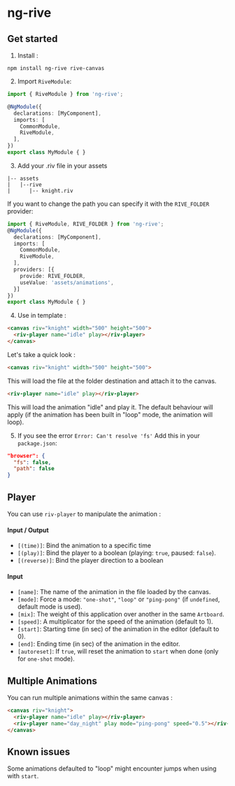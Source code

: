 # ng-rive

## Get started
1. Install :
```
npm install ng-rive rive-canvas
```

2. Import `RiveModule`: 
```typescript
import { RiveModule } from 'ng-rive';

@NgModule({
  declarations: [MyComponent],
  imports: [
    CommonModule,
    RiveModule,
  ],
})
export class MyModule { }
```

3. Add your .riv file in your assets

```
|-- assets
|   |--rive
|      |-- knight.riv
```
If you want to change the path you can specify it with the `RIVE_FOLDER` provider: 
```typescript
import { RiveModule, RIVE_FOLDER } from 'ng-rive';
@NgModule({
  declarations: [MyComponent],
  imports: [
    CommonModule,
    RiveModule,
  ],
  providers: [{
    provide: RIVE_FOLDER,
    useValue: 'assets/animations',
  }]
})
export class MyModule { }
```

4. Use in template : 
```html
<canvas riv="knight" width="500" height="500">
  <riv-player name="idle" play></riv-player>
</canvas>
```

Let's take a quick look : 
```html
<canvas riv="knight" width="500" height="500">
```
This will load the file at the folder destination and attach it to the canvas.

```html
<riv-player name="idle" play></riv-player>
```
This will load the animation "idle" and play it. The default behaviour will apply (if the animation has been built in "loop" mode, the animation will loop).


5. If you see the error `Error: Can't resolve 'fs'`
Add this in your `package.json`: 
```json
"browser": {
  "fs": false,
  "path": false
}
```

## Player
You can use `riv-player` to manipulate the animation : 
#### Input / Output
- `[(time)]`: Bind the animation to a specific time
- `[(play)]`: Bind the player to a boolean (playing: `true`, paused: `false`).
- `[(reverse)]`: Bind the player direction to a boolean

#### Input
- `[name]`: The name of the animation in the file loaded by the canvas.
- `[mode]`: Force a mode: `"one-shot"`, `"loop"` or `"ping-pong"` (if `undefined`, default mode is used).
- `[mix]`: The weight of this application over another in the same `Artboard`.
- `[speed]`: A multiplicator for the speed of the animation (default to 1).
- `[start]`: Starting time (in sec) of the animation in the editor (default to 0).
- `[end]`: Ending time (in sec) of the animation in the editor.
- `[autoreset]`: If `true`, will reset the animation to `start` when done (only for `one-shot` mode).

## Multiple Animations
You can run multiple animations within the same canvas : 
```html
<canvas riv="knight">
  <riv-player name="idle" play></riv-player>
  <riv-player name="day_night" play mode="ping-pong" speed="0.5"></riv-player>
</canvas>
```

## Known issues
Some animations defaulted to "loop" might encounter jumps when using with `start`.